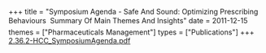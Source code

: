 +++
title = "Symposium Agenda - Safe And Sound: Optimizing Prescribing Behaviours  Summary Of Main Themes And Insights"
date = 2011-12-15
themes = ["Pharmaceuticals Management"]
types = ["Publications"]
+++
[2.36.2-HCC\_SymposiumAgenda.pdf](/files/2.36.2-HCC_SymposiumAgenda.pdf)
